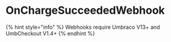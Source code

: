 # OnChargeSucceededWebhook

{% hint style="info" %}
Webhooks require Umbraco V13+ and UmbCheckout V1.4+
{% endhint %}
